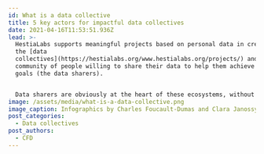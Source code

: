 ```yaml
---
id: What is a data collective
title: 5 key actors for impactful data collectives
date: 2021-04-16T11:53:51.936Z
lead: >-
  HestiaLabs supports meaningful projects based on personal data in creating
  the [data
  collectives](https://hestialabs.org/www.hestialabs.org/projects/) and the
  community of people willing to share their data to help them achieve their
  goals (the data sharers).


  Data sharers are obviously at the heart of these ecosystems, without them there would be no project. In orbit around them, five key players must work together to give these projects the desired individual, collective and social impact.
image: /assets/media/what-is-a-data-collective.png
image_caption: Infographics by Charles Foucault-Dumas and Clara Janossy
post_categories:
  - Data collectives
post_authors:
  - CFD
---
```

